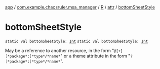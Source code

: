 [app](../../../index.md) / [com.example.chaosruler.msa_manager](../../index.md) / [R](../index.md) / [attr](index.md) / [bottomSheetStyle](.)

# bottomSheetStyle

`static val bottomSheetStyle: `[`Int`](https://kotlinlang.org/api/latest/jvm/stdlib/kotlin/-int/index.html)
`static val bottomSheetStyle: `[`Int`](https://kotlinlang.org/api/latest/jvm/stdlib/kotlin/-int/index.html)

May be a reference to another resource, in the form "`@[+][*package*:]*type*/*name*`" or a theme attribute in the form "`?[*package*:]*type*/*name*`".

